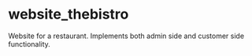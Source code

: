 # website_thebistro
Website for a restaurant. Implements both admin side and customer side functionality.
